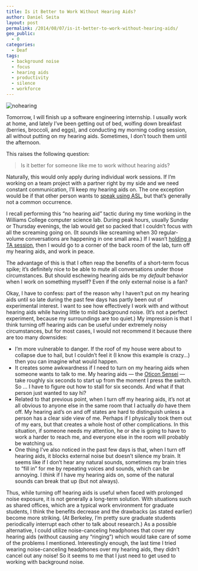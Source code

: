 ```yaml
---
title: Is it Better to Work Without Hearing Aids?
author: Daniel Seita
layout: post
permalink: /2014/08/07/is-it-better-to-work-without-hearing-aids/
geo_public:
  - 0
categories:
  - Deaf
tags:
  - background noise
  - focus
  - hearing aids
  - productivity
  - silence
  - workforce
---
```

<img src="{{site.url}}/assets/no-hearing-3.jpg" alt="nohearing">

Tomorrow, I will finish up a software engineering internship. I usually work at home, and lately I&#8217;ve been getting out of bed, wolfing down breakfast (berries, broccoli, and eggs), and conducting my morning coding session, all without putting on my hearing aids. Sometimes, I don&#8217;t touch them until the afternoon.

This raises the following question:

> Is it better for someone like me to work without hearing aids?

Naturally, this would only apply during individual work sessions. If I&#8217;m working on a team project with a partner right by my side and we need constant communication, I&#8217;ll keep my hearing aids on. The one exception would be if that other person wants to [speak using ASL][1], but that&#8217;s generally not a common occurrence.

I recall performing this &#8220;no hearing aid&#8221; tactic during my time working in the Williams College computer science lab. During peak hours, usually Sunday or Thursday evenings, the lab would get so packed that I couldn&#8217;t focus with all the screaming going on. (It *sounds* like screaming when 30 regular-volume conversations are happening in one small area.) If I wasn&#8217;t [holding a TA session][2], then I would go to a corner of the back room of the lab, turn off my hearing aids, and work in peace.

The advantage of this is that I often reap the benefits of a short-term focus spike; it&#8217;s definitely nice to be able to mute all conversations under those circumstances. But should eschewing hearing aids be my *default* behavior when I work on something myself? Even if the only external noise is a fan?

Okay, I have to confess: part of the reason why I haven&#8217;t put on my hearing aids until so late during the past few days has partly been out of experimental interest. I want to see how effectively I work with and without hearing aids while having little to mild background noise. (It&#8217;s not a perfect experiment, because my surroundings are too quiet.) My impression is that I think turning off hearing aids can be useful under extremely noisy circumstances, but for most cases, I would not recommend it because there are too many downsides:

  * I&#8217;m more vulnerable to danger. If the roof of my house were about to collapse due to hail, but I couldn&#8217;t feel it (I know this example is crazy&#8230;) then you can imagine what would happen.
  * It creates some awkwardness if I need to turn on my hearing aids when someone wants to talk to me. My hearing aids &#8212; the [Oticon Sensei][3] &#8212; take roughly six seconds to start up from the moment I press the switch. So &#8230; I have to figure out how to stall for six seconds. And what if that person just wanted to say hi?
  * Related to that previous point, when I turn off my hearing aids, it&#8217;s not at all obvious to anyone else in the same room that I actually *do* have them off. My hearing aid&#8217;s on and off states are hard to distinguish unless a person has a clear side view of me. Perhaps if I physically took them out of my ears, but that creates a whole host of other complications. In this situation, if someone needs my attention, he or she is going to have to work a harder to reach me, and everyone else in the room will probably be watching us.
  * One thing I&#8217;ve also noticed in the past few days is that, when I turn off hearing aids, it blocks external noise but doesn&#8217;t silence my brain. It seems like if I don&#8217;t hear any natural sounds, sometimes my brain tries to &#8220;fill in&#8221; for me by repeating voices and sounds, which can be annoying. I *think* if I have my hearing aids on, some of the natural sounds can break that up (but not always).

Thus, while turning off hearing aids is useful when faced with prolonged noise exposure, it is not generally a long-term solution. With situations such as shared offices, which are a typical work environment for graduate students, I think the benefits decrease and the drawbacks (as stated earlier) become more striking. (At Berkeley, I&#8217;m pretty sure graduate students periodically interrupt each other to talk about research.) As a possible alternative, I could utilize noise-canceling headphones that cover my hearing aids (without causing any &#8220;ringing&#8221;) which would take care of some of the problems I mentioned. Interestingly enough, the last time I tried wearing noise-canceling headphones over my hearing aids, they didn&#8217;t cancel out any noise! So it seems to me that I just need to get used to working with background noise.

 [1]: http://seitad.wordpress.com/2014/05/31/speak-vs-use-asl/
 [2]: http://seitad.wordpress.com/2013/04/26/whats-it-like-being-an-undergraduate-teaching-assistant/
 [3]: http://www.oticon.com/products/hearing-aids/children/sensei/about-sensei.aspx
